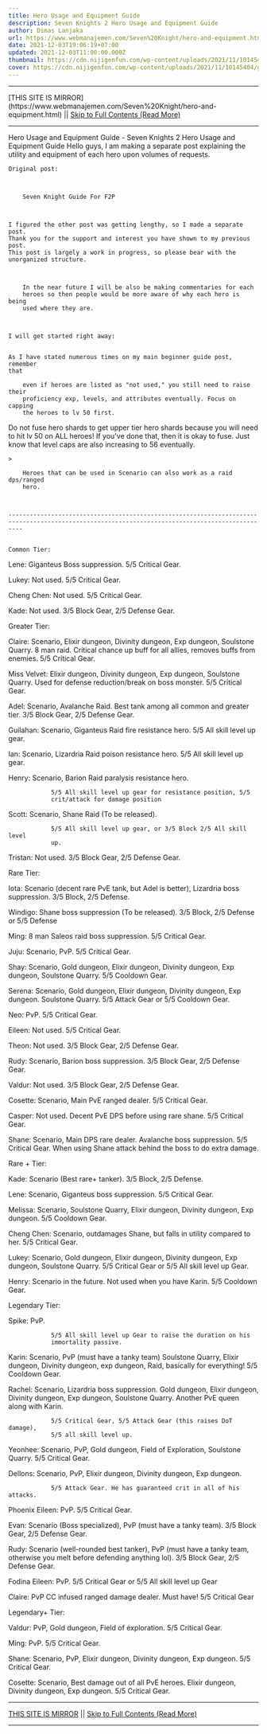 ```yaml
---
title: Hero Usage and Equipment Guide
description: Seven Knights 2 Hero Usage and Equipment Guide
author: Dimas Lanjaka
url: https://www.webmanajemen.com/Seven%20Knight/hero-and-equipment.html
date: 2021-12-03T19:06:19+07:00
updated: 2021-12-03T11:00:00.000Z
thumbnail: https://cdn.nijigenfun.com/wp-content/uploads/2021/11/10145404/games_2021111001_cover.jpg
cover: https://cdn.nijigenfun.com/wp-content/uploads/2021/11/10145404/games_2021111001_cover.jpg
---
```


<hr/> [THIS SITE IS MIRROR](https://www.webmanajemen.com/Seven%20Knight/hero-and-equipment.html) || <a href="https://www.webmanajemen.com/Seven%20Knight/hero-and-equipment.html" rel="follow" class="button" id="read-more">Skip to Full Contents (Read More)</a> <hr/> Hero Usage and Equipment Guide - Seven Knights 2 Hero Usage and Equipment Guide Hello guys, I am making a separate post explaining the utility and
    equipment of each hero upon volumes of requests.


    Original post:


    
        Seven Knight Guide For F2P
    


    I figured the other post was getting lengthy, so I made a separate post.
    Thank you for the support and interest you have shown to my previous post.
    This post is largely a work in progress, so please bear with the
    unorganized structure.


    
        In the near future I will be also be making commentaries for each
        heroes so then people would be more aware of why each hero is being
        used where they are.
    


    I will get started right away:


    As I have stated numerous times on my main beginner guide post, remember
    that
    
        even if heroes are listed as "not used," you still need to raise their
        proficiency exp, levels, and attributes eventually. Focus on capping
        the heroes to lv 50 first.
    
Do not fuse hero shards to get upper tier hero shards because    you will need to hit lv 50 on ALL heroes! If you've done
    that, then it is okay to fuse. Just know that level caps are also
    increasing to 56 eventually.


    >
    
        Heroes that can be used in Scenario can also work as a raid dps/ranged
        hero.
    


    ------------------------------------------------------------------------------------------------------------------------------------------------


    Common Tier:


    
Lene:
            Giganteus Boss suppression. 5/5 Critical Gear.
        
Lukey:
            Not used. 5/5 Critical Gear.
        
Cheng Chen:
            Not used. 5/5 Critical Gear.
        
Kade:
            Not used. 3/5 Block Gear, 2/5 Defense Gear.
        
Greater Tier:


    
Claire:
            Scenario, Elixir dungeon, Divinity dungeon, Exp dungeon, Soulstone
            Quarry. 8 man raid. Critical chance up buff for all allies, removes
            buffs from enemies. 5/5 Critical Gear.
        
Miss Velvet:
            Elixir dungeon, Divinity dungeon, Exp dungeon, Soulstone Quarry.
Used for defense reduction/break on boss monster.            5/5 Critical Gear.
        
Adel:
            Scenario, Avalanche Raid. Best tank among all common and greater
            tier. 3/5 Block Gear, 2/5 Defense Gear.
        
Guilahan:
Scenario, Giganteus Raid fire resistance hero.            5/5 All skill level up gear.
        
Ian:
Scenario, Lizardria Raid poison resistance hero.            5/5 All skill level up gear.
        
Henry:
            Scenario, Barion Raid paralysis resistance hero.
            
                5/5 All skill level up gear for resistance position, 5/5
                crit/attack for damage position
            
        
Scott:
            Scenario, Shane Raid (To be released).
            
                5/5 All skill level up gear, or 3/5 Block 2/5 All skill level
                up.
            
        
Tristan:
            Not used. 3/5 Block Gear, 2/5 Defense Gear.
        
Rare Tier:


    
Iota:
            Scenario (decent rare PvE tank, but Adel is better), Lizardria boss
            suppression. 3/5 Block, 2/5 Defense.
        
Windigo:
Shane boss suppression (To be released).            3/5 Block, 2/5 Defense or 5/5 Defense
        
Ming:
8 man Saleos raid boss suppression.            5/5 Critical Gear.
        
Juju:
            Scenario, PvP. 5/5 Critical Gear.
        
Shay:
            Scenario, Gold dungeon, Elixir dungeon, Divinity dungeon, Exp
            dungeon, Soulstone Quarry. 5/5 Cooldown Gear.
        
Serena:
            Scenario, Gold dungeon, Elixir dungeon, Divinity dungeon, Exp
dungeon. Soulstone Quarry. 5/5 Attack Gear or            5/5 Cooldown Gear.
        
Neo:
            PvP. 5/5 Critical Gear.
        
Eileen:
            Not used. 5/5 Critical Gear.
        
Theon:
            Not used. 3/5 Block Gear, 2/5 Defense Gear.
        
Rudy:
Scenario, Barion boss suppression.            3/5 Block Gear, 2/5 Defense Gear.
        
Valdur:
            Not used. 3/5 Block Gear, 2/5 Defense Gear.
        
Cosette:
Scenario, Main PvE ranged dealer.            5/5 Critical Gear.
        
Casper:
Not used. Decent PvE DPS before using rare shane.            5/5 Critical Gear.
        
Shane:
Scenario, Main DPS rare dealer. Avalanche boss suppression.            5/5 Critical Gear. When using Shane attack behind
            the boss to do extra damage.
        
Rare + Tier:


    
Kade:
Scenario (Best rare+ tanker).            3/5 Block, 2/5 Defense.
        
Lene:
Scenario, Giganteus boss suppression.            5/5 Critical Gear.
        
Melissa:
            Scenario, Soulstone Quarry, Elixir dungeon, Divinity dungeon, Exp
            dungeon. 5/5 Cooldown Gear.
        
Cheng Chen:
Scenario, outdamages Shane, but falls in utility compared to her.            5/5 Critical Gear.
        
Lukey:
            Scenario, Gold dungeon, Elixir dungeon, Divinity dungeon, Exp
dungeon, Soulstone Quarry. 5/5 Critical Gear or            5/5 All skill level up Gear.
        
Henry:
Scenario in the future.            Not used when you have Karin. 5/5 Cooldown Gear.
        
Legendary Tier:


    
Spike:
            PvP.
            
                5/5 All skill level up Gear to raise the duration on his
                immortality passive.
            
        
Karin:
            Scenario, PvP (must have a tanky team) Soulstone Quarry, Elixir
            dungeon, Divinity dungeon, exp dungeon, Raid, basically for
            everything! 5/5 Cooldown Gear.
        
Rachel:
            Scenario, Lizardria boss suppression. Gold dungeon, Elixir dungeon,
            Divinity dungeon, Exp dungeon, Soulstone Quarry. Another PvE queen
            along with Karin.
            
                5/5 Critical Gear, 5/5 Attack Gear (this raises DoT damage),
                5/5 all skill level up.
            
        
Yeonhee:
            Scenario, PvP, Gold dungeon, Field of Exploration, Soulstone
            Quarry. 5/5 Critical Gear.
        
Dellons:
            Scenario, PvP, Elixir dungeon, Divinity dungeon, Exp dungeon.
            
                5/5 Attack Gear. He has guaranteed crit in all of his attacks.
            
        
Phoenix Eileen:
            PvP. 5/5 Critical Gear.
        
Evan:
Scenario (Boss specialized), PvP (must have a tanky team).            3/5 Block Gear, 2/5 Defense Gear.
        
Rudy:
            Scenario (well-rounded best tanker), PvP (must have a tanky team,
otherwise you melt before defending anything lol).            3/5 Block Gear, 2/5 Defense Gear.
        
Fodina Eileen:
PvP. 5/5 Critical Gear or            5/5 All skill level up Gear
        
Claire:
PvP CC infused ranged damage dealer. Must have!            5/5 Critical Gear
        
Legendary+ Tier:


    
Valdur:
PvP, Gold dungeon, Field of exploration.            5/5 Critical Gear.
        
Ming:
            PvP. 5/5 Critical Gear.
        
Shane:
Scenario, PvP, Elixir dungeon, Divinity dungeon, Exp dungeon.            5/5 Critical Gear.
        
Cosette:
            Scenario, Best damage out of all PvE heroes. Elixir dungeon,
            Divinity dungeon, Exp dungeon. 5/5 Critical Gear. <hr/> [THIS SITE IS MIRROR](https://www.webmanajemen.com/Seven%20Knight/hero-and-equipment.html) || <a href="https://www.webmanajemen.com/Seven%20Knight/hero-and-equipment.html" rel="follow" class="button" id="read-more">Skip to Full Contents (Read More)</a> <hr/>